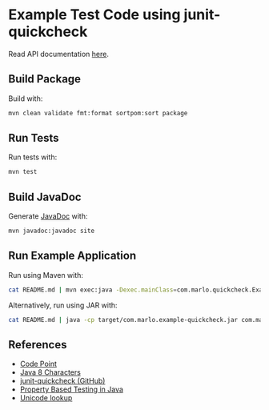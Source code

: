 # Example Test Code using junit-quickcheck

Read API documentation
[here](https://themarlogroup.gitlab.io/examples/quickcheck/).

## Build Package

Build with:

```bash
mvn clean validate fmt:format sortpom:sort package
```

## Run Tests

Run tests with:

```bash
mvn test
```

## Build JavaDoc

Generate
[JavaDoc](https://www.oracle.com/technetwork/java/javase/documentation/index-137868.html)
with:

```bash
mvn javadoc:javadoc site
```

## Run Example Application

Run using Maven with:

```bash
cat README.md | mvn exec:java -Dexec.mainClass=com.marlo.quickcheck.ExampleApp
```

Alternatively, run using JAR with:

```bash
cat README.md | java -cp target/com.marlo.example-quickcheck.jar com.marlo.quickcheck.ExampleApp
```

## References

* [Code Point](https://en.wikipedia.org/wiki/Code_point)
* [Java 8 Characters](https://docs.oracle.com/javase/8/docs/api/java/lang/Character.html)
* [junit-quickcheck (GitHub)](https://github.com/pholser/junit-quickcheck)
* [Property Based Testing in Java](https://www.veracode.com/blog/managing-appsec/property-based-testing-java)
* [Unicode lookup](http://unicode.scarfboy.com/)

